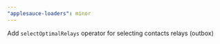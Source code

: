 ```yaml
---
"applesauce-loaders": minor
---
```


Add `selectOptimalRelays` operator for selecting contacts relays (outbox)
